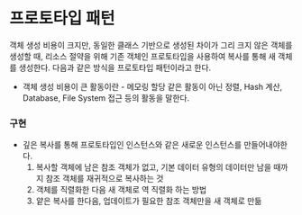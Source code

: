 # 프로토타입 패턴
객체 생성 비용이 크지만, 동일한 클래스 기반으로 생성된 차이가 그리 크지 않은 객체를 생성할 때,
리소스 절약을 위해 기존 객체인 프로토타입을 사용하여 복사를 통해 새 객체를 생성한다.
다음과 같은 방식을 프로토타입 패턴이라고 한다.

* 객체 생성 비용이 큰 활동이란 - 
메모링 할당 같은 활동이 아닌 정렬, Hash 계산, Database, File System 접근 등의 활동을 말한다.

### 구현
* 깊은 복사를 통해 프로토타입인 인스턴스와 같은 새로운 인스턴스를 만들어내야한다.
  1. 복사할 객체에 남은 참조 객체가 없고, 기본 데이터 유형의 데이터만 남을 때까지 참조 객체를 재귀적으로 복사하는 것
  2. 객체를 직렬화한 다음 새 객체로 역 직렬화 하는 방법
  3. 얕은 복사를 한다음, 업데이트가 필요한 참조 객체만을 새 객체로 만듦